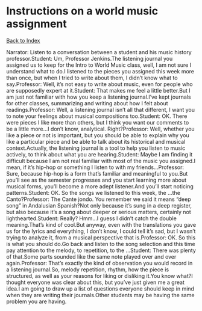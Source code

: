 # Instructions on a world music assignment
[Back to Index](https://github.com/windows10010/tpoExtractor/blob/master/README.md)

Narrator: Listen to a conversation between a student and his music history professor.Student: Um, Professor Jenkins.The listening journal you assigned us to keep for the Intro to World Music class, well, I am not sure I understand what to do.I listened to the pieces you assigned this week more than once, but when I tried to write about them, I didn’t know what to say.Professor: Well, it’s not easy to write about music, even for people who are supposedly expert at it.Student: That makes me feel a little better.But I am just not familiar with how you keep a listening journal.I’ve kept journals for other classes, summarizing and writing about how I felt about readings.Professor: Well, a listening journal isn’t all that different, I want you to note your feelings about musical compositions too.Student: OK. There were pieces I like more than others, but I think you want our comments to be a little more…I don’t know, analytical. Right?Professor: Well, whether you like a piece or not is important, but you should be able to explain why you like a particular piece and be able to talk about its historical and musical context.Actually, the listening journal is a tool to help you listen to music actively, to think about what you are hearing.Student: Maybe I am finding it difficult because I am not real familiar with most of the music you assigned.I mean, if it’s hip-hop or something I listen to with my friends…Professor: Sure, because hip-hop is a form that’s familiar and meaningful to you.But you’ll see as the semester progresses and you start learning more about musical forms, you’ll become a more adept listener.And you’ll start noticing patterns.Student: OK. So the songs we listened to this week, the …the Canto?Professor: The Cante jondo. You remember we said it means “deep song” in Andalusian Spanish?Not only because it’s sung in a deep register, but also because it’s a song about deeper or serious matters, certainly not lighthearted.Student: Really? Hmm…I guess I didn’t catch the double meaning.That’s kind of cool.But anyway, even with the translations you gave us for the lyrics and everything, I don’t know, I could tell it’s sad, but I wasn’t trying to analyze it, from a musical perspective that is.Professor: OK. So this is what you should do.Go back and listen to the song selection and this time pay attention to the melody, to repetition, to the …Student: There was plenty of that.Some parts sounded like the same note played over and over again.Professor: That’s exactly the kind of observation you would record in a listening journal.So, melody repetition, rhythm, how the piece is structured, as well as your reasons for liking or disliking it.You know what?I thought everyone was clear about this, but you’ve just given me a great idea.I am going to draw up a list of questions everyone should keep in mind when they are writing their journals.Other students may be having the same problem you are having. 